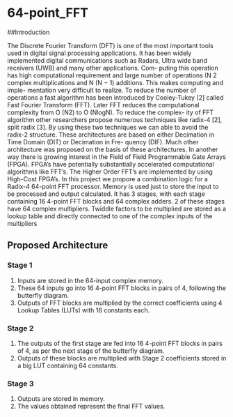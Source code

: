 # 64-point_FFT

##Introduction

The Discrete Fourier Transform (DFT) is one of the most important tools used in digital
signal processing applications. It has been widely implemented digital communications
such as Radars, Ultra wide band receivers (UWB) and many other applications. Com-
puting this operation has high computational requirement and large number of operations
(N 2 complex multiplications and N (N − 1) additions. This makes computing and imple-
mentation very difficult to realize. To reduce the number of operations a fast algorithm
has been introduced by Cooley-Tukey [2] called Fast Fourier Transform (FFT). Later FFT
reduces the computational complexity from O (N2) to O (NlogN). To reduce the complex-
ity of FFT algorithm other researchers propose numerous techniques like radix-4 [2], split
radix [3]. By using these two techniques we can able to avoid the radix-2 structure. These
architectures are based on either Decimation in Time Domain (DIT) or Decimation in Fre-
quency (DIF). Much other architecture was proposed on the basis of these architectures.
In another way there is growing interest in the Field of Field Programmable Gate Arrays
(FPGA). FPGA’s have potentially substantially accelerated computational algorithms like
FFT’s. The Higher Order FFT’s are implemented by using High-Cost FPGA’s.
In this project we propore a combination logic for a Radix-4 64-point FFT processor.
Memory is used just to store the input to be processed and output calculated. It has 3
stages, with each stage containing 16 4-point FFT blocks and 64 complex adders. 2 of
these stages have 64 complex multipliers. Twiddle factors to be multiplied are stored as a
lookup table and directly connected to one of the complex inputs of the multipliers

## Proposed Architecture

### Stage 1

1. Inputs are stored in the 64-input complex memory.
2. These 64 inputs go into 16 4-point FFT blocks in pairs of 4, following the butterfly diagram.
3. Outputs of FFT blocks are multiplied by the correct coefficients using 4 Lookup Tables (LUTs) with 16 constants each.

### Stage 2

1. The outputs of the first stage are fed into 16 4-point FFT blocks in pairs of 4, as per the next stage of the butterfly diagram.
2. Outputs of these blocks are multiplied with Stage 2 coefficients stored in a big LUT containing 64 constants.

### Stage 3

1. Outputs are stored in memory.
2. The values obtained represent the final FFT values.
